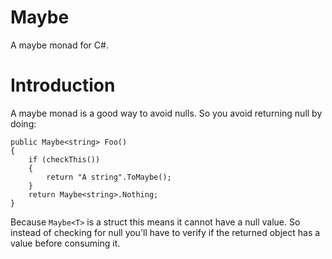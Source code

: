 # Maybe

A maybe monad for C#.

# Introduction

A maybe monad is a good way to avoid nulls. So you avoid returning null by doing:

```
public Maybe<string> Foo()
{
    if (checkThis())
    {
        return "A string".ToMaybe();
    }
    return Maybe<string>.Nothing;
}
```

Because `Maybe<T>` is a struct this means it cannot have a null value. So instead of checking for null you'll have to verify if the returned object has a value before consuming it.

